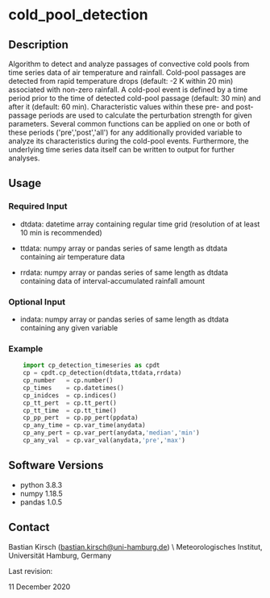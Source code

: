 # cold_pool_detection

## Description
Algorithm to detect and analyze passages of convective cold pools 
from time series data of air temperature and rainfall. Cold-pool passages
are detected from rapid temperature drops (default: -2 K within 20 min) 
associated with non-zero rainfall. A cold-pool event is defined by a
time period prior to the time of detected cold-pool passage (default: 30 min) 
and after it (default: 60 min). Characteristic values within these pre-
and post-passage periods are used to calculate the perturbation strength
for given parameters. Several common functions can be applied on one or both
of these periods ('pre','post','all') for any additionally provided variable 
to analyze its characteristics during the cold-pool events. Furthermore, the 
underlying time series data itself can be written to output for further analyses.

## Usage
### Required Input 
* dtdata: datetime array containing regular time grid (resolution of at 
          least 10 min is recommended)
              
* ttdata: numpy array or pandas series of same length as dtdata 
          containing air temperature data
              
* rrdata: numpy array or pandas series of same length as dtdata 
          containing data of interval-accumulated rainfall amount     
              
### Optional Input      
* indata: numpy array or pandas series of same length as dtdata 
          containing any given variable
              
### Example
```python
    import cp_detection_timeseries as cpdt
    cp = cpdt.cp_detection(dtdata,ttdata,rrdata) 
    cp_number   = cp.number()                    
    cp_times    = cp.datetimes()                
    cp_inidces  = cp.indices()                   
    cp_tt_pert  = cp.tt_pert()                                                           
    cp_tt_time  = cp.tt_time()                   
    cp_pp_pert  = cp.pp_pert(ppdata)
    cp_any_time = cp.var_time(anydata)
    cp_any_pert = cp.var_pert(anydata,'median','min')
    cp_any_val  = cp.var_val(anydata,'pre','max')
```    


## Software Versions
* python 3.8.3
* numpy 1.18.5
* pandas 1.0.5
    

## Contact
Bastian Kirsch (bastian.kirsch@uni-hamburg.de) \\
Meteorologisches Institut, Universität Hamburg, Germany

Last revision:

11 December 2020

